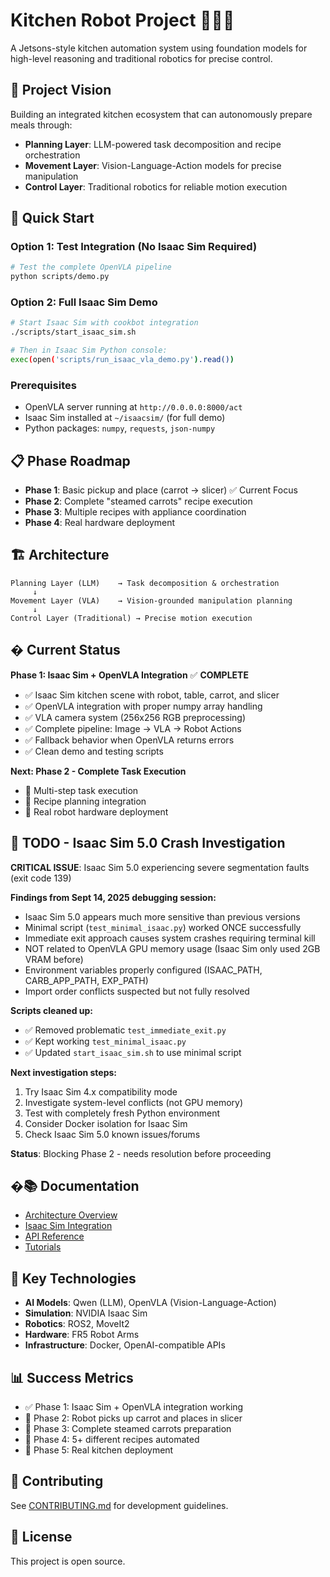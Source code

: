 # Kitchen Robot Project 🤖👨‍🍳

A Jetsons-style kitchen automation system using foundation models for high-level reasoning and traditional robotics for precise control.

## 🎯 Project Vision

Building an integrated kitchen ecosystem that can autonomously prepare meals through:
- **Planning Layer**: LLM-powered task decomposition and recipe orchestration
- **Movement Layer**: Vision-Language-Action models for precise manipulation
- **Control Layer**: Traditional robotics for reliable motion execution

## 🚀 Quick Start

### Option 1: Test Integration (No Isaac Sim Required)
```bash
# Test the complete OpenVLA pipeline
python scripts/demo.py
```

### Option 2: Full Isaac Sim Demo
```bash
# Start Isaac Sim with cookbot integration
./scripts/start_isaac_sim.sh

# Then in Isaac Sim Python console:
exec(open('scripts/run_isaac_vla_demo.py').read())
```

### Prerequisites
- OpenVLA server running at `http://0.0.0.0:8000/act`
- Isaac Sim installed at `~/isaacsim/` (for full demo)
- Python packages: `numpy`, `requests`, `json-numpy`

## 📋 Phase Roadmap

- **Phase 1**: Basic pickup and place (carrot → slicer) ✅ Current Focus
- **Phase 2**: Complete "steamed carrots" recipe execution
- **Phase 3**: Multiple recipes with appliance coordination
- **Phase 4**: Real hardware deployment

## 🏗️ Architecture

```
Planning Layer (LLM)    → Task decomposition & orchestration
     ↓
Movement Layer (VLA)    → Vision-grounded manipulation planning  
     ↓
Control Layer (Traditional) → Precise motion execution
```

## � Current Status

**Phase 1: Isaac Sim + OpenVLA Integration** ✅ **COMPLETE**

- ✅ Isaac Sim kitchen scene with robot, table, carrot, and slicer
- ✅ OpenVLA integration with proper numpy array handling
- ✅ VLA camera system (256x256 RGB preprocessing)
- ✅ Complete pipeline: Image → VLA → Robot Actions
- ✅ Fallback behavior when OpenVLA returns errors
- ✅ Clean demo and testing scripts

**Next: Phase 2 - Complete Task Execution**
- 🔄 Multi-step task execution
- 🔄 Recipe planning integration
- 🔄 Real robot hardware deployment

## 🚨 TODO - Isaac Sim 5.0 Crash Investigation

**CRITICAL ISSUE**: Isaac Sim 5.0 experiencing severe segmentation faults (exit code 139)

**Findings from Sept 14, 2025 debugging session:**
- Isaac Sim 5.0 appears much more sensitive than previous versions
- Minimal script (`test_minimal_isaac.py`) worked ONCE successfully
- Immediate exit approach causes system crashes requiring terminal kill
- NOT related to OpenVLA GPU memory usage (Isaac Sim only used 2GB VRAM before)
- Environment variables properly configured (ISAAC_PATH, CARB_APP_PATH, EXP_PATH)
- Import order conflicts suspected but not fully resolved

**Scripts cleaned up:**
- ✅ Removed problematic `test_immediate_exit.py`
- ✅ Kept working `test_minimal_isaac.py` 
- ✅ Updated `start_isaac_sim.sh` to use minimal script

**Next investigation steps:**
1. Try Isaac Sim 4.x compatibility mode
2. Investigate system-level conflicts (not GPU memory)
3. Test with completely fresh Python environment
4. Consider Docker isolation for Isaac Sim
5. Check Isaac Sim 5.0 known issues/forums

**Status**: Blocking Phase 2 - needs resolution before proceeding

## �📚 Documentation

- [Architecture Overview](docs/architecture/overview.md)
- [Isaac Sim Integration](docs/isaac_sim_integration.md)
- [API Reference](docs/api/)
- [Tutorials](docs/tutorials/)

## 🧪 Key Technologies

- **AI Models**: Qwen (LLM), OpenVLA (Vision-Language-Action)
- **Simulation**: NVIDIA Isaac Sim
- **Robotics**: ROS2, MoveIt2
- **Hardware**: FR5 Robot Arms
- **Infrastructure**: Docker, OpenAI-compatible APIs

## 📊 Success Metrics

- ✅ Phase 1: Isaac Sim + OpenVLA integration working
- 🔄 Phase 2: Robot picks up carrot and places in slicer  
- 🔄 Phase 3: Complete steamed carrots preparation
- 🔄 Phase 4: 5+ different recipes automated
- 🔄 Phase 5: Real kitchen deployment

## 🤝 Contributing

See [CONTRIBUTING.md](CONTRIBUTING.md) for development guidelines.

## 📄 License

This project is open source.
